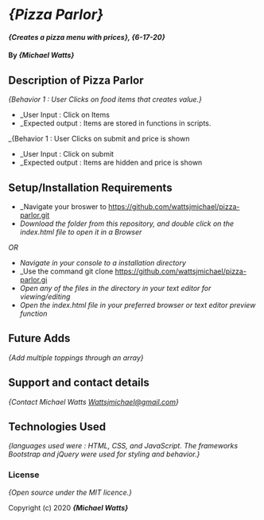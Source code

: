 # _{Pizza Parlor}_

#### _{Creates a pizza menu with prices}, {6-17-20}_

#### By _**{Michael Watts}**_

## Description of Pizza Parlor


_{Behavior 1 : User Clicks on food items that creates value.}_

* _User Input : Click on Items
* _Expected output : Items are stored in functions in scripts.

_{Behavior 1 : User Clicks on submit and price is shown
* _User Input : Click on submit
* _Expected output : Items are hidden and price is shown



## Setup/Installation Requirements

* _Navigate your broswer to https://github.com/wattsjmichael/pizza-parlor.git
* _Download the folder from this repository, and double click on the index.html file to open it in a Browser_

_OR_

* _Navigate in your console to a installation directory_
* _Use the command git clone https://github.com/wattsjmichael/pizza-parlor.gi
* _Open any of the files in the directory in your text editor for viewing/editing_
* _Open the index.html file in your preferred browser or text editor preview function_


## Future Adds

_{Add multiple toppings through an array}_

## Support and contact details

_{Contact Michael Watts <Wattsjmichael@gmail.com>}_

## Technologies Used

_{languages used were : HTML, CSS, and JavaScript. The frameworks Bootstrap and jQuery were used for styling and behavior.}_

### License

*{Open source under the MIT licence.}*

Copyright (c) 2020 **_{Michael Watts}_**
